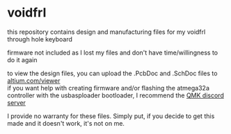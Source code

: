 # voidfrl

this repository contains design and manufacturing files for my voidfrl through hole keyboard  

firmware not included as I lost my files and don't have time/willingness to do it again  

to view the design files, you can upload the .PcbDoc and .SchDoc files to [altium.com/viewer](https://www.altium.com/viewer/)  
if you want help with creating firmware and/or flashing the atmega32a controller with the usbasploader bootloader, I recommend the [QMK discord server](https://discord.com/invite/fBGYurv)

I provide no warranty for these files. Simply put, if you decide to get this made and it doesn't work, it's not on me.
